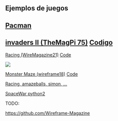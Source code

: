## Ejemplos de juegos

## [Pacman](./pacman.md)


## [invaders II (TheMagPi 75)](https://magpi.raspberrypi.org/articles/pygame-zero-space-invaders-ii) [Codigo](https://github.com/TechnoVisual/Pygame-Zero/tree/master/invaders2)


[Racing (WireMagazine21)](https://wireframe.raspberrypi.org/issues/21) [Code](https://github.com/Wireframe-Magazine/Wireframe-21)

![](https://github.com/Wireframe-Magazine/Wireframe-21/blob/master/images/track.png?raw=true)


[Monster Maze (wireframe18)](https://wireframe.raspberrypi.org/issues/18/pdf) [Code](https://github.com/Wireframe-Magazine/Wireframe18)

[Racing, amazeballs, simon, ...](https://github.com/TechnoVisual/Pygame-Zero)


[SpaceWar python2](https://github.com/kanaka/spacewar)

TODO:

https://github.com/Wireframe-Magazine